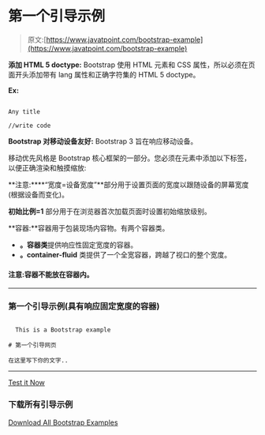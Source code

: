 # 第一个引导示例

> 原文:[https://www.javatpoint.com/bootstrap-example](https://www.javatpoint.com/bootstrap-example)

**添加 HTML 5 doctype:** Bootstrap 使用 HTML 元素和 CSS 属性，所以必须在页面开头添加带有 lang 属性和正确字符集的 HTML 5 doctype。

**Ex:**

```

Any title  

//write code  

```

**Bootstrap 对移动设备友好:** Bootstrap 3 旨在响应移动设备。

移动优先风格是 Bootstrap 核心框架的一部分。您必须在元素中添加以下标签，以便正确渲染和触摸缩放:

**注意:****“宽度=设备宽度”**部分用于设置页面的宽度以跟随设备的屏幕宽度(根据设备而变化)。

**初始比例=1** 部分用于在浏览器首次加载页面时设置初始缩放级别。

**容器:**容器用于包装现场内容物。有两个容器类。

*   **。容器类**提供响应性固定宽度的容器。
*   **。container-fluid** 类提供了一个全宽容器，跨越了视口的整个宽度。

#### 注意:容器不能放在容器内。

* * *

### 第一个引导示例(具有响应固定宽度的容器)

```

  This is a Bootstrap example

# 第一个引导网页

在这里写下你的文字..

```

* * *

[Test it Now](https://www.javatpoint.com/oprweb/test.jsp?filename=bootstrapexample1)

### 下载所有引导示例

[Download All Bootstrap Examples](https://www.javatpoint.com/bootstrappages/bootstrapexample.zip)